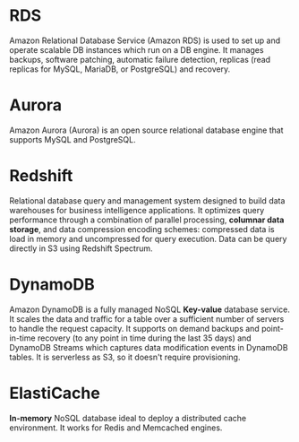 # RDS

Amazon Relational Database Service (Amazon RDS) is used to set up and operate scalable DB instances which run on a DB engine. 
It manages backups, software patching, automatic failure detection, replicas (read replicas for MySQL, MariaDB, or PostgreSQL) and recovery. 

# Aurora

Amazon Aurora (Aurora) is an open source relational database engine that supports MySQL and PostgreSQL. 

# Redshift

Relational database query and management system designed to build data warehouses for business intelligence applications. It optimizes query performance through a combination of parallel processing, **columnar data storage**, and data compression encoding schemes: compressed data is load in memory and uncompressed for query execution. 
Data can be query directly in S3 using Redshift Spectrum. 

# DynamoDB

Amazon DynamoDB is a fully managed NoSQL **Key-value** database service. It scales the data and traffic for a table over a sufficient number of servers to handle the request capacity. 
It supports on demand backups and point-in-time recovery (to any point in time during the last 35 days) and DynamoDB Streams which captures data modification events in DynamoDB tables.
It is serverless as S3, so it doesn't require provisioning.

# ElastiCache

**In-memory** NoSQL database ideal to deploy a distributed cache environment. It works for Redis and Memcached engines.